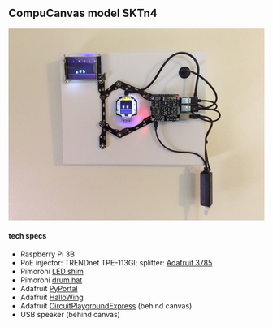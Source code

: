 ## CompuCanvas model SKTn4

![SKTn4](images/SKTn4.JPG)

#### tech specs

* Raspberry Pi 3B
* PoE injector: TRENDnet TPE-113GI; splitter: [Adafruit 3785](https://www.adafruit.com/product/3785)
* Pimoroni [LED shim](https://shop.pimoroni.com/products/led-shim)
* Pimoroni [drum hat](https://shop.pimoroni.com/products/drum-hat)
* Adafruit [PyPortal](https://www.adafruit.com/product/4116)
* Adafruit [HalloWing](https://www.adafruit.com/product/3900)
* Adafruit [CircuitPlaygroundExpress](https://www.adafruit.com/product/3333) (behind canvas)
* USB speaker (behind canvas)
